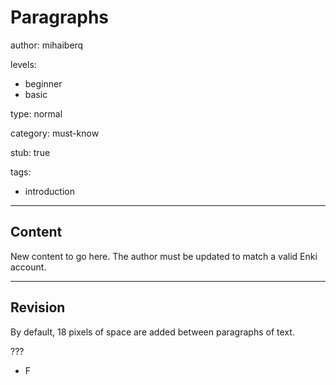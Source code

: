 # Paragraphs
author: mihaiberq

levels:
  - beginner
  - basic

type: normal

category: must-know

stub: true

tags:
  - introduction

---
## Content


New content to go here. The author must be updated to match a valid Enki account.



---
## Revision

By default, 18 pixels of space are added between paragraphs of text.

???
* F
